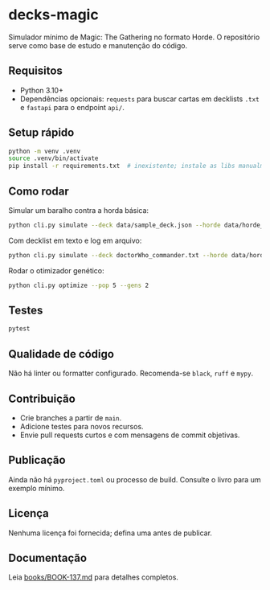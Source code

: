 # decks-magic

Simulador mínimo de Magic: The Gathering no formato Horde. O repositório serve como base de estudo e manutenção do código.

## Requisitos

- Python 3.10+
- Dependências opcionais: `requests` para buscar cartas em decklists `.txt` e `fastapi` para o endpoint `api/`.

## Setup rápido

```bash
python -m venv .venv
source .venv/bin/activate
pip install -r requirements.txt  # inexistente; instale as libs manualmente
```

## Como rodar

Simular um baralho contra a horda básica:

```bash
python cli.py simulate --deck data/sample_deck.json --horde data/horde_basic.json --seeds 5
```

Com decklist em texto e log em arquivo:

```bash
python cli.py simulate --deck doctorWho_commander.txt --horde data/horde_basic.json --seeds 5 --logfile game.log
```

Rodar o otimizador genético:

```bash
python cli.py optimize --pop 5 --gens 2
```

## Testes

```bash
pytest
```

## Qualidade de código

Não há linter ou formatter configurado. Recomenda-se `black`, `ruff` e `mypy`.

## Contribuição

- Crie branches a partir de `main`.
- Adicione testes para novos recursos.
- Envie pull requests curtos e com mensagens de commit objetivas.

## Publicação

Ainda não há `pyproject.toml` ou processo de build. Consulte o livro para um exemplo mínimo.

## Licença

Nenhuma licença foi fornecida; defina uma antes de publicar.

## Documentação

Leia [books/BOOK-137.md](books/BOOK-137.md) para detalhes completos.
